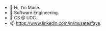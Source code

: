- 👋 Hi, I’m Muse.
- 👀 Software Engineering.
- 🌱 CS @ UDC.
- 📫 https://www.linkedin.com/in/musetesfaye.

